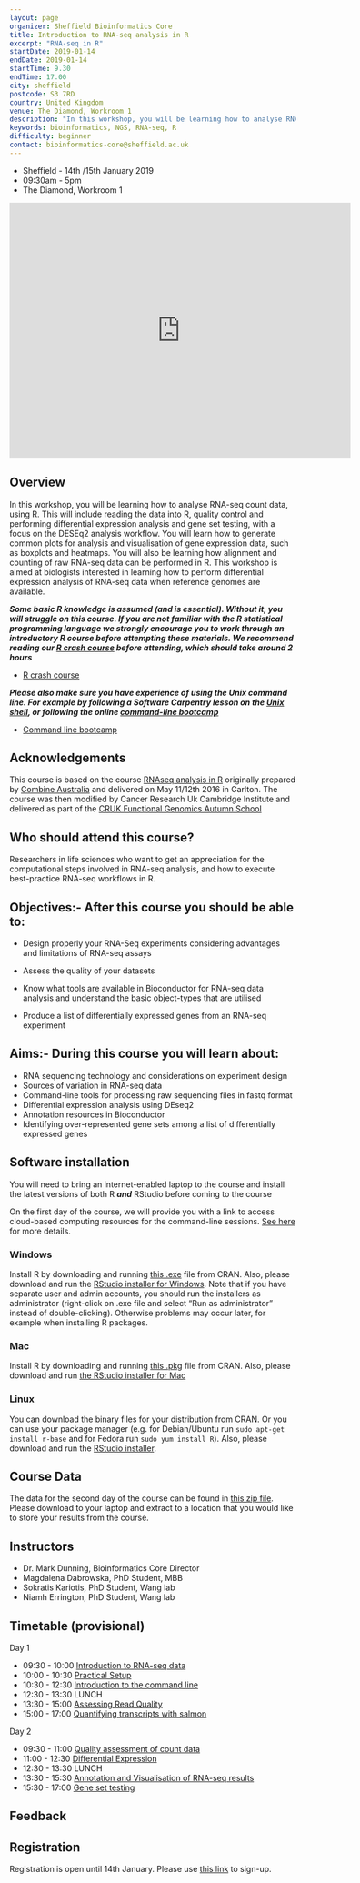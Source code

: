 ```yaml
---
layout: page
organizer: Sheffield Bioinformatics Core
title: Introduction to RNA-seq analysis in R
excerpt: "RNA-seq in R"
startDate: 2019-01-14
endDate: 2019-01-14
startTime: 9.30
endTime: 17.00
city: sheffield
postcode: S3 7RD
country: United Kingdom
venue: The Diamond, Workroom 1
description: "In this workshop, you will be learning how to analyse RNA-seq count data, using R. This will include reading the data into R, quality control and performing differential expression analysis and gene set testing, with a focus on the edgeR analysis workflow. You will learn how to generate common plots for analysis and visualisation of gene expression data, such as boxplots and heatmaps. You will also be learning how alignment and counting of raw RNA-seq data can be performed in R. This workshop is aimed at biologists interested in learning how to perform differential expression analysis of RNA-seq data when reference genomes are available.."
keywords: bioinformatics, NGS, RNA-seq, R
difficulty: beginner
contact: bioinformatics-core@sheffield.ac.uk
---
```


- Sheffield - 14th /15th January 2019
- 09:30am - 5pm
- The Diamond, Workroom 1

<iframe src="https://www.google.com/maps/embed?pb=!1m18!1m12!1m3!1d3365.6502641679717!2d-1.4835925589425!3d53.381301664196606!2m3!1f0!2f0!3f0!3m2!1i1024!2i768!4f13.1!3m3!1m2!1s0x48797881e28b3e81%3A0x611c9522ca2169ed!2sThe+Diamond!5e0!3m2!1sen!2suk!4v1533302104527" width="600" height="450" frameborder="0" style="border:0" allowfullscreen></iframe>

## Overview

In this workshop, you will be learning how to analyse RNA-seq count data, using R. This will include reading the data into R, quality control and performing differential expression analysis and gene set testing, with a focus on the DESEq2 analysis workflow. You will learn how to generate common plots for analysis and visualisation of gene expression data, such as boxplots and heatmaps. You will also be learning how alignment and counting of raw RNA-seq data can be performed in R. This workshop is aimed at biologists interested in learning how to perform differential expression analysis of RNA-seq data when reference genomes are available.

***Some basic R knowledge is assumed (and is essential). Without it, you will struggle on this course. If you are not familiar with the R statistical programming language we strongly encourage you to work through an introductory R course before attempting these materials. We recommend reading our [R crash course](https://bioinformatics-core-shared-training.github.io/r-crash-course/) before attending, which should take around 2 hours***

- [R crash course](https://bioinformatics-core-shared-training.github.io/r-crash-course/crash-course.nb.html)

***Please also make sure you have experience of using the Unix command line. For example by following a Software Carpentry lesson on the [Unix shell](http://swcarpentry.github.io/shell-novice/), or following the online [command-line bootcamp](http://rik.smith-unna.com/command_line_bootcamp/?id=ghu7d9fl7cn)***

- [Command line bootcamp](http://rik.smith-unna.com/command_line_bootcamp/?id=ghu7d9fl7cn)

## Acknowledgements

This course is based on the course [RNAseq analysis in R](http://combine-australia.github.io/2016-05-11-RNAseq/) originally prepared by [Combine Australia](https://combine.org.au/) and delivered on May 11/12th 2016 in Carlton. The course was then modified by Cancer Research Uk Cambridge Institute and delivered as part of the [CRUK Functional Genomics Autumn School](https://bioinformatics-core-shared-training.github.io/cruk-autumn-school-2017/)

## Who should attend this course?

Researchers in life sciences who want to get an appreciation for the computational steps involved in RNA-seq analysis, and how to execute best-practice RNA-seq workflows in R.

## Objectives:- After this course you should be able to:

- Design properly your RNA-Seq experiments considering advantages and limitations of RNA-seq assays
- Assess the quality of your datasets

- Know what tools are available in Bioconductor for RNA-seq data analysis and understand the basic object-types that are utilised
- Produce a list of differentially expressed genes from an RNA-seq experiment 

## Aims:- During this course you will learn about:

- RNA sequencing technology and considerations on experiment design
- Sources of variation in RNA-seq data
- Command-line tools for processing raw sequencing files in fastq format
- Differential expression analysis using DEseq2
- Annotation resources in Bioconductor
- Identifying over-represented gene sets among a list of differentially expressed genes 
    
## Software installation

You will need to bring an internet-enabled laptop to the course and install the latest versions of both R ***and*** RStudio before coming to the course

On the first day of the course, we will provide you with a link to access cloud-based computing resources for the command-line sessions. [See here](http://sbc.shef.ac.uk/RNAseq-R/setup.nb.html) for more details.

### Windows

Install R by downloading and running [this .exe](http://cran.r-project.org/bin/windows/base/release.htm) file from CRAN. Also, please download and run the [RStudio installer for Windows](https://www.rstudio.com/products/rstudio/download/#download). Note that if you have separate user and admin accounts, you should run the installers as administrator (right-click on .exe file and select “Run as administrator” instead of double-clicking). Otherwise problems may occur later, for example when installing R packages.

### Mac

Install R by downloading and running [this .pkg](http://cran.r-project.org/bin/macosx/R-latest.pkg) file from CRAN. Also, please download and run [the RStudio installer for Mac](https://www.rstudio.com/products/rstudio/download/#download)

### Linux

You can download the binary files for your distribution from CRAN. Or you can use your package manager (e.g. for Debian/Ubuntu run `sudo apt-get install r-base` and for Fedora run `sudo yum install R`). Also, please download and run the [RStudio installer](https://www.rstudio.com/products/rstudio/download/#download).

## Course Data

The data for the second day of the course can be found in [this zip file](http://sbc.shef.ac.uk/RNAseq-R/CourseData.zip). Please download to your laptop and extract to a location that you would like to store your results from the course.

## Instructors

- Dr. Mark Dunning, Bioinformatics Core Director
- Magdalena Dabrowska, PhD Student, MBB
- Sokratis Kariotis, PhD Student, Wang lab
- Niamh Errington, PhD Student, Wang lab

## Timetable (provisional)

Day 1


- 09:30 - 10:00 [Introduction to RNA-seq data](https://docs.google.com/presentation/d/1Q9FkPORoxkS67051ygIGnIe5tT641ssA40t3j8fdics/edit?usp=sharing)
- 10:00 - 10:30 [Practical Setup](http://sbc.shef.ac.uk/RNAseq-R/setup.nb.html)
- 10:30 - 12:30 [Introduction to the command line](https://datacarpentry.org/shell-genomics/01-introduction/)
- 12:30 - 13:30 LUNCH
- 13:30 - 15:00 [Assessing Read Quality](http://sbc.shef.ac.uk/RNAseq-R/read-quality.nb.html)
- 15:00 - 17:00 [Quantifying transcripts with salmon](http://sbc.shef.ac.uk/RNAseq-R/align-and-quantification.nb.html)

Day 2

- 09:30 - 11:00 [Quality assessment of count data](http://sbc.shef.ac.uk/RNAseq-R/rna-seq-preprocessing.nb.html)
- 11:00 - 12:30 [Differential Expression](http://sbc.shef.ac.uk/RNAseq-R/rna-seq-de.nb.html)
- 12:30 - 13:30 LUNCH
- 13:30 - 15:30 [Annotation and Visualisation of RNA-seq results](http://sbc.shef.ac.uk/RNAseq-R/rna-seq-annotation-visualisation.nb.html)
- 15:30 - 17:00 [Gene set testing](http://sbc.shef.ac.uk/RNAseq-R/rna-seq-gene-set-testing.nb.html)


## Feedback



## Registration 

Registration is open until 14th January. Please use [this link](https://onlineshop.shef.ac.uk/conferences-and-events/faculty-of-medicine-dentistry-and-health/neuroscience/introduction-to-analysing-rnaseq-data-in-r-january-2019) to sign-up.
